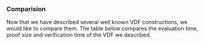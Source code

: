 ### Comparision

Now that we have described several well known VDF constructions, we would like to compare them. The table below compares the evaluation time, proof size and verification time of the VDF we described.